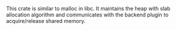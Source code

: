 This crate is similar to malloc in libc. It maintains the heap with slab
allocation algorithm and communicates with the backend plugin to
acquire/release shared memory.
